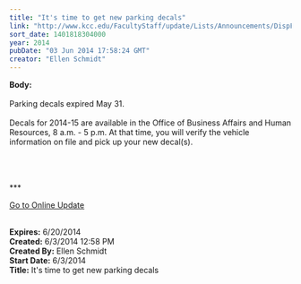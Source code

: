 ```yaml
---
title: "It's time to get new parking decals"
link: "http://www.kcc.edu/FacultyStaff/update/Lists/Announcements/DispForm.aspx?ID=1533"
sort_date: 1401818304000
year: 2014
pubDate: "03 Jun 2014 17:58:24 GMT"
creator: "Ellen Schmidt"
---
```


<div><b>Body:</b> <div class="ExternalClass861EF4CE2BAD41E3BF9BA850C475D38E"><div><br />Parking decals expired May 31. </div>
<div><br />Decals for 2014-15 are available in the Office of Business Affairs and Human Resources, 8 a.m. - 5 p.m. At that time, you will verify the vehicle information on file and pick up your new decal(s).</div>
<div> </div>
<div> </div>
<div> </div>
<div>
<div>
<div></div>
<div>
<div></div>
<div></div>
<div>
<div></div>
<div>
<div></div>
<div>
<div></div>
<div>
<p>***</p>
<p><a href="/FacultyStaff/update/Pages/dailyupdate.aspx">Go to Online Update</a></p>
<p></p></div></div>
<div></div></div></div></div>
<div></div></div><br /></div></div></div>
<div><b>Expires:</b> 6/20/2014</div>
<div><b>Created:</b> 6/3/2014 12:58 PM</div>
<div><b>Created By:</b> Ellen Schmidt</div>
<div><b>Start Date:</b> 6/3/2014</div>
<div><b>Title:</b> It&#39;s time to get new parking decals</div>

